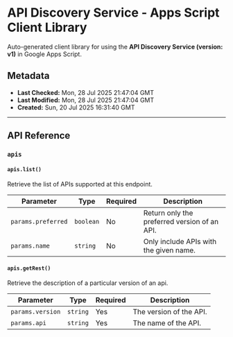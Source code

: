 # API Discovery Service - Apps Script Client Library

Auto-generated client library for using the **API Discovery Service (version: v1)** in Google Apps Script.

## Metadata

- **Last Checked:** Mon, 28 Jul 2025 21:47:04 GMT
- **Last Modified:** Mon, 28 Jul 2025 21:47:04 GMT
- **Created:** Sun, 20 Jul 2025 16:31:40 GMT



---

## API Reference

### `apis`

#### `apis.list()`

Retrieve the list of APIs supported at this endpoint.

| Parameter | Type | Required | Description |
|---|---|---|---|
| `params.preferred` | `boolean` | No | Return only the preferred version of an API. |
| `params.name` | `string` | No | Only include APIs with the given name. |

#### `apis.getRest()`

Retrieve the description of a particular version of an api.

| Parameter | Type | Required | Description |
|---|---|---|---|
| `params.version` | `string` | Yes | The version of the API. |
| `params.api` | `string` | Yes | The name of the API. |